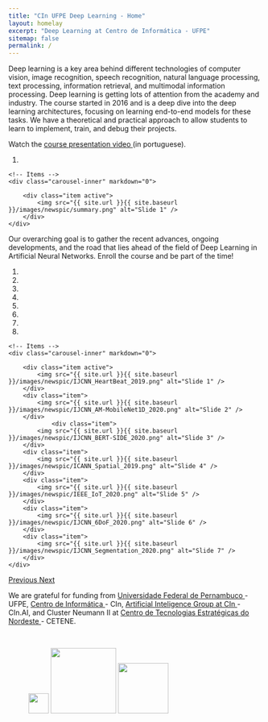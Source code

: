 ```yaml
---
title: "CIn UFPE Deep Learning - Home"
layout: homelay
excerpt: "Deep Learning at Centro de Informática - UFPE"
sitemap: false
permalink: /
---
```


Deep learning is a key area behind different technologies of computer vision, image recognition, speech recognition, natural language processing, text processing, information retrieval, and multimodal information processing. Deep learning is getting lots of attention from the academy and industry. The course started in 2016 and is a deep dive into the deep learning architectures, focusing on learning end-to-end models for these tasks. We have a theoretical and practical approach to allow students to learn to implement, train, and debug their projects.

Watch the <a href='https://youtu.be/VB5ZhScfwRk'>course presentation video </a> (in portuguese).

<div markdown="0" id="carousel" class="carousel slide" data-ride="carousel" data-interval="5000" data-pause="hover" >
    <!-- Menu -->
    <ol class="carousel-indicators">
        <li data-target="#carousel" data-slide-to="0" class="active"></li>
    </ol>

    <!-- Items -->
    <div class="carousel-inner" markdown="0">

        <div class="item active">
            <img src="{{ site.url }}{{ site.baseurl }}/images/newspic/summary.png" alt="Slide 1" />
        </div>
    </div>  
</div>

Our overarching goal is to gather the recent advances, ongoing developments, and the road that lies ahead of the field of Deep Learning in Artificial Neural Networks. Enroll the course and be part of the time!


<div markdown="0" id="carousel" class="carousel slide" data-ride="carousel" data-interval="5000" data-pause="hover" >
    <!-- Menu -->
    <ol class="carousel-indicators">
        <li data-target="#carousel" data-slide-to="0" class="active"></li>
        <li data-target="#carousel" data-slide-to="1"></li>
        <li data-target="#carousel" data-slide-to="2"></li>
        <li data-target="#carousel" data-slide-to="3"></li>
        <li data-target="#carousel" data-slide-to="4"></li>
        <li data-target="#carousel" data-slide-to="5"></li>
        <li data-target="#carousel" data-slide-to="6"></li>
		<li data-target="#carousel" data-slide-to="7"></li>
    </ol>

    <!-- Items -->
    <div class="carousel-inner" markdown="0">

        <div class="item active">
            <img src="{{ site.url }}{{ site.baseurl }}/images/newspic/IJCNN_HeartBeat_2019.png" alt="Slide 1" />
        </div>
        <div class="item">
            <img src="{{ site.url }}{{ site.baseurl }}/images/newspic/IJCNN_AM-MobileNet1D_2020.png" alt="Slide 2" />
        </div>        
		        <div class="item">
            <img src="{{ site.url }}{{ site.baseurl }}/images/newspic/IJCNN_BERT-SIDE_2020.png" alt="Slide 3" />
        </div>        
        <div class="item">
            <img src="{{ site.url }}{{ site.baseurl }}/images/newspic/ICANN_Spatial_2019.png" alt="Slide 4" />
        </div>        
        <div class="item">
            <img src="{{ site.url }}{{ site.baseurl }}/images/newspic/IEEE_IoT_2020.png" alt="Slide 5" />
        </div>        
        <div class="item">
            <img src="{{ site.url }}{{ site.baseurl }}/images/newspic/IJCNN_6DoF_2020.png" alt="Slide 6" />
        </div>        
		<div class="item">
            <img src="{{ site.url }}{{ site.baseurl }}/images/newspic/IJCNN_Segmentation_2020.png" alt="Slide 7" />
        </div>
    </div>
  <a class="left carousel-control" href="#carousel" role="button" data-slide="prev">
    <span class="glyphicon glyphicon-chevron-left" aria-hidden="true"></span>
    <span class="sr-only">Previous</span>
  </a>
  <a class="right carousel-control" href="#carousel" role="button" data-slide="next">
    <span class="glyphicon glyphicon-chevron-right" aria-hidden="true"></span>
    <span class="sr-only">Next</span>
  </a>
</div>

We are grateful for funding from <a href='https://www.ufpe.br'>Universidade Federal de Pernambuco </a>- UFPE, <a href='https://www.cin.ufpe.br'>Centro de Informática </a>- CIn, <a href='https://ai.cin.ufpe.br'>Artificial Inteligence Group at CIn </a>- CIn.AI, and Cluster Neumann II at <a href='https://www.cetene.gov.br/'>Centro de Tecnologias Estratégicas do Nordeste </a>- CETENE.

<br /> 

<figure class="fourth">
  <img src="{{ site.url }}{{ site.baseurl }}/images/logopic/marca-ufpe.jpg" style="width: 40px">
  <img src="{{ site.url }}{{ site.baseurl }}/images/logopic/logo-cin.png" style="width: 130px">
  <img src="{{ site.url }}{{ site.baseurl }}/images/logopic/logo-cin.ai.png" style="width: 100px">      
</figure>
